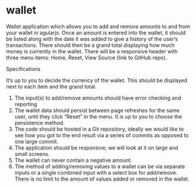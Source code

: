 # wallet
Wallet application which allows you to add and remove amounts to and from your wallet in agularjs. Once an amount is entered into the wallet, it should be listed along with the date it was added to give a history of the user’s transactions. There
should then be a grand total displaying how much money is currently in the wallet. There will be a responsive header with three menu items: Home, Reset, View Source (link to GitHub repo).

Specifications

It’s up to you to decide the currency of the wallet. This should be displayed next to each item
and the grand total.

1. The input(s) to add/remove amounts should have error checking and reporting
2. The wallet data should persist between page refreshes for the same user, until they
click “Reset” in the menu. It is up to you to choose the persistence method.
3. The code should be hosted in a Git repository, ideally we would like to see how you
got to the end result via a series of commits as opposed to one large commit.
4. The application should be responsive; we will look at it on large and small screens.
5. The wallet can never contain a negative amount.
6. The method of adding/removing values to a wallet can be via separate inputs or a
single combined input with a select box for add/remove. There is no limit to the
amount of values added or removed in the wallet.
